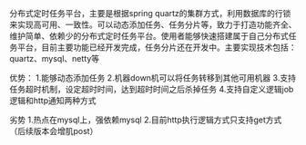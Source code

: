 分布式定时任务平台，主要是根据spring quartz的集群方式，利用数据库的行锁来实现高可用、一致性。可以动态添加任务、任务分片等，致力于打造功能齐全、维护简单、依赖少的分布式定时任务平台。使用者能够快速搭建属于自己分布式任务平台，目前主要功能已经开发完成，任务分片还在开发中。主要实现技术包括：quartz、mysql、netty等

优势：
1.能够动态添加任务
2.机器down机可以将任务转移到其他可用机器
3.支持任务超时机制，设定超时时间，达到超时时间之后杀掉任务
4.支持自定义逻辑job逻辑和http通知两种方式

劣势
1.热点在mysql上，强依赖mysql
2.目前http执行逻辑方式只支持get方式（后续版本会增肌post）
